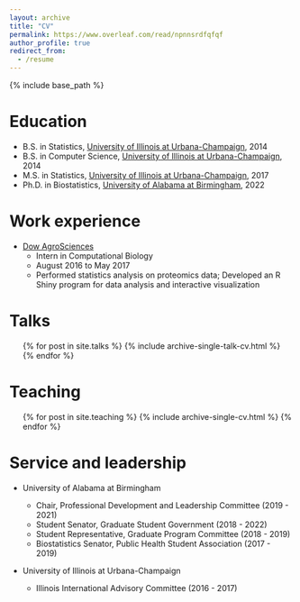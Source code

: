 ```yaml
---
layout: archive
title: "CV"
permalink: https://www.overleaf.com/read/npnnsrdfqfqf
author_profile: true
redirect_from:
  - /resume
---
```


{% include base_path %}

Education
======
* B.S. in Statistics, [University of Illinois at Urbana-Champaign](http://illinois.edu/), 2014
* B.S. in Computer Science, [University of Illinois at Urbana-Champaign](http://illinois.edu/), 2014
* M.S. in Statistics, [University of Illinois at Urbana-Champaign](http://illinois.edu/), 2017
* Ph.D. in Biostatistics, [University of Alabama at Birmingham](http://www.uab.edu/), 2022

Work experience
======
* [Dow AgroSciences](http://www.dowagro.com/en-US)
  + Intern in Computational Biology    
  + August 2016 to May 2017
  + Performed statistics analysis on proteomics data; Developed an R Shiny program for data analysis and interactive visualization

  
Talks
======
  <ul>{% for post in site.talks %}
    {% include archive-single-talk-cv.html %}
  {% endfor %}</ul>
  
Teaching
======
  <ul>{% for post in site.teaching %}
    {% include archive-single-cv.html %}
  {% endfor %}</ul>
  
Service and leadership
======
* University of Alabama at Birmingham
  + Chair, Professional Development and Leadership Committee (2019 - 2021)
  + Student Senator, Graduate Student Government (2018 - 2022)
  + Student Representative, Graduate Program Committee (2018 - 2019)
  + Biostatistics Senator, Public Health Student Association (2017 - 2019)

* University of Illinois at Urbana-Champaign
  +  Illinois International Advisory Committee (2016 - 2017)
